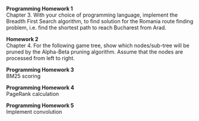 **Programming Homework 1**  
Chapter 3. With your choice of programming language, implement the Breadth First Search algorithm, to find solution for the Romania route finding problem, i.e. find the shortest path to reach Bucharest from Arad.

**Homework 2**  
Chapter 4. For the following game tree, show which nodes/sub-tree will be pruned by the Alpha-Beta pruning algorithm. Assume that the nodes are processed from left to right.

**Programming Homework 3**  
BM25 scoring

**Programming Homework 4**  
PageRank calculation

**Programming Homework 5**  
Implement convolution
